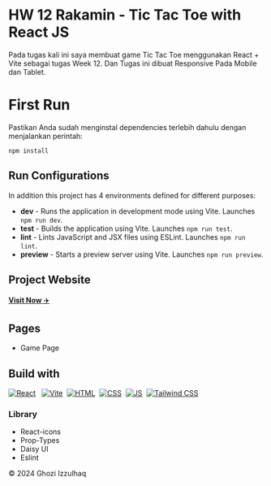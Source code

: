 # HW 12 Rakamin - Tic Tac Toe with React JS

Pada tugas kali ini saya membuat game Tic Tac Toe menggunakan React + Vite sebagai tugas Week 12. Dan Tugas ini dibuat Responsive Pada Mobile dan Tablet.

# First Run

Pastikan Anda sudah menginstal dependencies terlebih dahulu dengan menjalankan perintah:

```
npm install
```

## Run Configurations

In addition this project has 4 environments defined for different purposes:

- **dev** - Runs the application in development mode using Vite. Launches `npm run dev`.
- **test** - Builds the application using Vite. Launches `npm run test`.
- **lint** - Lints JavaScript and JSX files using ESLint. Launches `npm run lint`.
- **preview** - Starts a preview server using Vite. Launches `npm run preview`.

## Project Website

<a href="https://tictactoe-hw12-ghozi.netlify.app/" target="_blank">**Visit Now** ✈️</a>

## Pages

- Game Page

## Build with

[![React](https://img.shields.io/badge/react%20-%2307C8F9.svg?&style=for-the-badge&logo=react&logoColor=white)](https://reactjs.org/) &nbsp;
[![Vite](https://img.shields.io/badge/vite%20-%23007ACC.svg?&style=for-the-badge&logo=vite&logoColor=white)](https://vitejs.dev/)&nbsp;
[![HTML](https://img.shields.io/badge/html5%20-%23E34F26.svg?&style=for-the-badge&logo=html5&logoColor=white)](https://en.wikipedia.org/wiki/HTML)&nbsp;
[![CSS](https://img.shields.io/badge/css3%20-%231572B6.svg?&style=for-the-badge&logo=css3&logoColor=white)](https://en.wikipedia.org/wiki/CSS)&nbsp;
[![JS](https://img.shields.io/badge/javascript%20-%23323330.svg?&style=for-the-badge&logo=javascript&logoColor=%23F7DF1E)](https://en.wikipedia.org/wiki/JavaScript)&nbsp;
[![Tailwind CSS](https://img.shields.io/badge/tailwindcss%20-%2338B2AC.svg?&style=for-the-badge&logo=tailwind-css&logoColor=white)](https://tailwindcss.com/)&nbsp;

### Library

- React-icons
- Prop-Types
- Daisy UI
- Eslint

© 2024 Ghozi Izzulhaq
